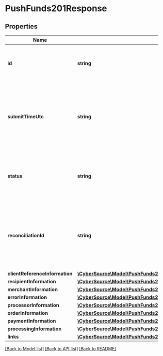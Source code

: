 # PushFunds201Response

## Properties
Name | Type | Description | Notes
------------ | ------------- | ------------- | -------------
**id** | **string** | A unique identification number to identify the submitted request. It is also appended to the endpoint of the resource. | [optional] 
**submitTimeUtc** | **string** | Time of request in UTC. Format: &#x60;YYYY-MM-DDThh:mm:ssZ&#x60;  **Example** &#x60;2016-08-11T22:47:57Z&#x60; equals August 11, 2016, at 22:47:57 (10:47:57 p.m.). The &#x60;T&#x60; separates the date and the time. The &#x60;Z&#x60; indicates UTC. | [optional] 
**status** | **string** | The status of the submitted transaction.  Possible values: - AUTHORIZED - DECLINED - SERVER_ERROR - INVALID_REQUEST - PARTIAL_AUTHORIZED | [optional] 
**reconciliationId** | **string** | Cybersource or merchant generated transaction reference number. This is sent to the processor and is echoed back in the response to the merchant. This is This value is used for reconciliation purposes. | [optional] 
**clientReferenceInformation** | [**\CyberSource\Model\PushFunds201ResponseClientReferenceInformation**](PushFunds201ResponseClientReferenceInformation.md) |  | [optional] 
**recipientInformation** | [**\CyberSource\Model\PushFunds201ResponseRecipientInformation**](PushFunds201ResponseRecipientInformation.md) |  | [optional] 
**merchantInformation** | [**\CyberSource\Model\PushFunds201ResponseMerchantInformation**](PushFunds201ResponseMerchantInformation.md) |  | [optional] 
**errorInformation** | [**\CyberSource\Model\PushFunds201ResponseErrorInformation**](PushFunds201ResponseErrorInformation.md) |  | [optional] 
**processorInformation** | [**\CyberSource\Model\PushFunds201ResponseProcessorInformation**](PushFunds201ResponseProcessorInformation.md) |  | [optional] 
**orderInformation** | [**\CyberSource\Model\PushFunds201ResponseOrderInformation**](PushFunds201ResponseOrderInformation.md) |  | [optional] 
**paymentInformation** | [**\CyberSource\Model\PushFunds201ResponsePaymentInformation**](PushFunds201ResponsePaymentInformation.md) |  | [optional] 
**processingInformation** | [**\CyberSource\Model\PushFunds201ResponseProcessingInformation**](PushFunds201ResponseProcessingInformation.md) |  | [optional] 
**links** | [**\CyberSource\Model\PushFunds201ResponseLinks**](PushFunds201ResponseLinks.md) |  | [optional] 

[[Back to Model list]](../README.md#documentation-for-models) [[Back to API list]](../README.md#documentation-for-api-endpoints) [[Back to README]](../README.md)


